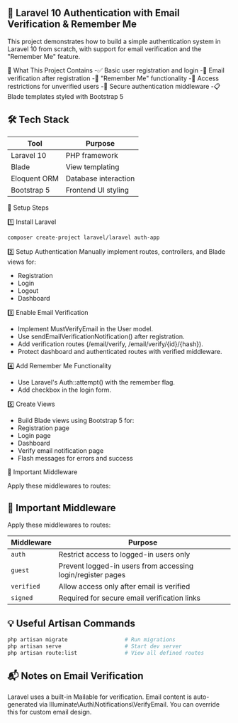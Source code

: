 ## 🔐 Laravel 10 Authentication with Email Verification & Remember Me
This project demonstrates how to build a simple authentication system in Laravel 10 from scratch, with support for email verification and the "Remember Me" feature. 

🧩 What This Project Contains
-✅ Basic user registration and login
-📧 Email verification after registration
-🔁 "Remember Me" functionality
-🚫 Access restrictions for unverified users
-🔐 Secure authentication middleware
-📋 Blade templates styled with Bootstrap 5

## 🛠️ Tech Stack

| Tool         | Purpose                     |
|--------------|-----------------------------|
| Laravel 10   | PHP framework               |
| Blade        | View templating             |
| Eloquent ORM | Database interaction        |
| Bootstrap 5  | Frontend UI styling         |


🚀 Setup Steps

1️⃣ Install Laravel

```bash
composer create-project laravel/laravel auth-app
```

2️⃣ Setup Authentication
Manually implement routes, controllers, and Blade views for:
- Registration
- Login
- Logout
- Dashboard


3️⃣ Enable Email Verification
- Implement MustVerifyEmail in the User model.
- Use sendEmailVerificationNotification() after registration.
- Add verification routes (/email/verify, /email/verify/{id}/{hash}).
- Protect dashboard and authenticated routes with verified middleware.


4️⃣ Add Remember Me Functionality
- Use Laravel's Auth::attempt() with the remember flag.
- Add checkbox in the login form.

5️⃣ Create Views

- Build Blade views using Bootstrap 5 for:
- Registration page
- Login page
- Dashboard
- Verify email notification page
- Flash messages for errors and success

🔐 Important Middleware

Apply these middlewares to routes:

## 🔐 Important Middleware
Apply these middlewares to routes:

| Middleware | Purpose                                                  |
|------------|----------------------------------------------------------|
| `auth`     | Restrict access to logged-in users only                  |
| `guest`    | Prevent logged-in users from accessing login/register pages |
| `verified` | Allow access only after email is verified                |
| `signed`   | Required for secure email verification links             |


## 💡 Useful Artisan Commands

```bash
php artisan migrate                  # Run migrations
php artisan serve                    # Start dev server
php artisan route:list               # View all defined routes
```

## 📬 Notes on Email Verification
Laravel uses a built-in Mailable for verification.
Email content is auto-generated via Illuminate\Auth\Notifications\VerifyEmail.
You can override this for custom email design.
